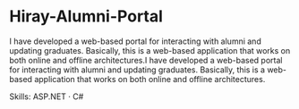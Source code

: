 # Hiray-Alumni-Portal

I have developed a web-based portal for interacting with alumni and updating graduates. Basically, this is a web-based application that works on both online and offline architectures.I have developed a web-based portal for interacting with alumni and updating graduates. Basically, this is a web-based application that works on both online and offline architectures.

Skills: ASP.NET · C#
